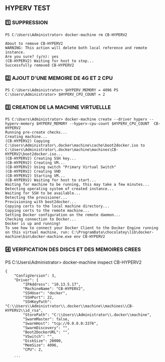 ## HYPERV TEST

### :one: SUPPRESSION 
```
PS C:\Users\Administrator> docker-machine rm CB-HYPERV2

About to remove CB-HYPERV2
WARNING: This action will delete both local reference and remote instance.
Are you sure? (y/n): yes
(CB-HYPERV2) Waiting for host to stop...
Successfully removed CB-HYPERV2
```
### :two: AJOUT D'UNE MEMOIRE DE 4G ET 2 CPU
``
PS C:\Users\Administrator> $HYPERV_MEMORY = 4096
PS C:\Users\Administrator> $HYPERV_CPU_COUNT = 2
``

### :three: CREATION DE LA MACHINE VIRTUELLLE 
```
PS C:\Users\Administrator> docker-machine create --driver hyperv --hyperv-memory $HYPERV_MEMORY --hyperv-cpu-count $HYPERV_CPU_COUNT  CB-HYPERV2
Running pre-create checks...
Creating machine...
(CB-HYPERV2) Copying C:\Users\Administrator\.docker\machine\cache\boot2docker.iso to C:\Users\Administrator\.docker\machine\machines\CB-HYPERV2\boot2docker.iso...
(CB-HYPERV2) Creating SSH key...
(CB-HYPERV2) Creating VM...
(CB-HYPERV2) Using switch "Primary Virtual Switch"
(CB-HYPERV2) Creating VHD
(CB-HYPERV2) Starting VM...
(CB-HYPERV2) Waiting for host to start...
Waiting for machine to be running, this may take a few minutes...
Detecting operating system of created instance...
Waiting for SSH to be available...
Detecting the provisioner...
Provisioning with boot2docker...
Copying certs to the local machine directory...
Copying certs to the remote machine...
Setting Docker configuration on the remote daemon...
Checking connection to Docker...
Docker is up and running!
To see how to connect your Docker Client to the Docker Engine running on this virtual machine, run: C:\ProgramData\chocolatey\lib\docker-machine\bin\docker-machine.exe env CB-HYPERV2
```

### :four: VERIFICATION DES DISCS ET DES MEMOIRES CREES

PS C:\Users\Administrator> docker-machine inspect CB-HYPERV2

```
{
    "ConfigVersion": 3,
    "Driver": {
        "IPAddress": "10.13.5.17",
        "MachineName": "CB-HYPERV2",
        "SSHUser": "docker",
        "SSHPort": 22,
        "SSHKeyPath": "C:\\Users\\Administrator\\.docker\\machine\\machines\\CB-HYPERV2\\id_rsa",
        "StorePath": "C:\\Users\\Administrator\\.docker\\machine",
        "SwarmMaster": false,
        "SwarmHost": "tcp://0.0.0.0:3376",
        "SwarmDiscovery": "",
        "Boot2DockerURL": "",
        "VSwitch": "",
        "DiskSize": 20000,
        "MemSize": 4096,
        "CPU": 2,
        
    ```
